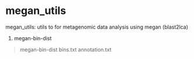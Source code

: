 # megan_utils
megan_utils:  utils to for metagenomic data analysis using megan (blast2lca)

 1. megan-bin-dist

> megan-bin-dist  bins.txt  annotation.txt
